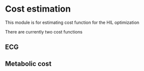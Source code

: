 # Cost estimation

This module is for estimating cost function for the HIL optimization

There are currently two cost functions

## ECG

## Metabolic cost